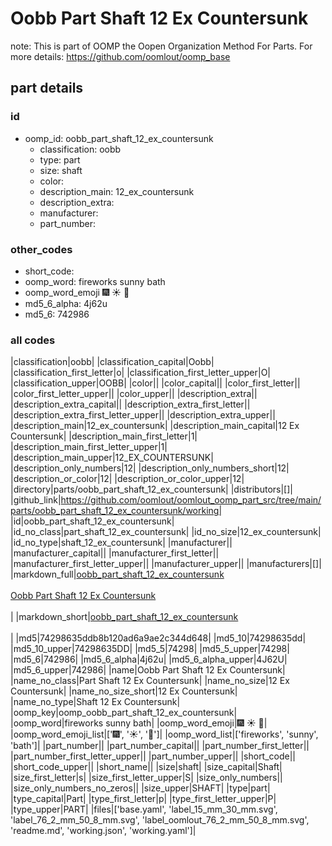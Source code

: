 # Oobb Part Shaft 12 Ex Countersunk  

note: This is part of OOMP the Oopen Organization Method For Parts. For more details: https://github.com/oomlout/oomp_base

##  part details





### id
* oomp_id: oobb_part_shaft_12_ex_countersunk
  * classification: oobb
  * type: part
  * size: shaft
  * color: 
  * description_main: 12_ex_countersunk
  * description_extra: 
  * manufacturer: 
  * part_number: 

### other_codes
* short_code: 
* oomp_word: fireworks sunny bath
* oomp_word_emoji :fireworks: :sunny: :bath:
* md5_6_alpha: 4j62u
* md5_6: 742986

### all codes 
|classification|oobb|
|classification_capital|Oobb|
|classification_first_letter|o|
|classification_first_letter_upper|O|
|classification_upper|OOBB|
|color||
|color_capital||
|color_first_letter||
|color_first_letter_upper||
|color_upper||
|description_extra||
|description_extra_capital||
|description_extra_first_letter||
|description_extra_first_letter_upper||
|description_extra_upper||
|description_main|12_ex_countersunk|
|description_main_capital|12 Ex Countersunk|
|description_main_first_letter|1|
|description_main_first_letter_upper|1|
|description_main_upper|12_EX_COUNTERSUNK|
|description_only_numbers|12|
|description_only_numbers_short|12|
|description_or_color|12|
|description_or_color_upper|12|
|directory|parts/oobb_part_shaft_12_ex_countersunk|
|distributors|[]|
|github_link|https://github.com/oomlout/oomlout_oomp_part_src/tree/main/parts/oobb_part_shaft_12_ex_countersunk/working|
|id|oobb_part_shaft_12_ex_countersunk|
|id_no_class|part_shaft_12_ex_countersunk|
|id_no_size|12_ex_countersunk|
|id_no_type|shaft_12_ex_countersunk|
|manufacturer||
|manufacturer_capital||
|manufacturer_first_letter||
|manufacturer_first_letter_upper||
|manufacturer_upper||
|manufacturers|[]|
|markdown_full|[oobb_part_shaft_12_ex_countersunk](https://github.com/oomlout/oomlout_oomp_part_src/tree/main/parts/oobb_part_shaft_12_ex_countersunk/working)<br>[](https://github.com/oomlout/oomlout_oomp_part_src/tree/main/parts/oobb_part_shaft_12_ex_countersunk/working)<br>[Oobb Part Shaft 12 Ex Countersunk](https://github.com/oomlout/oomlout_oomp_part_src/tree/main/parts/oobb_part_shaft_12_ex_countersunk/working)<br><br>|
|markdown_short|[oobb_part_shaft_12_ex_countersunk](https://github.com/oomlout/oomlout_oomp_part_src/tree/main/parts/oobb_part_shaft_12_ex_countersunk/working)<br><br>|
|md5|74298635ddb8b120ad6a9ae2c344d648|
|md5_10|74298635dd|
|md5_10_upper|74298635DD|
|md5_5|74298|
|md5_5_upper|74298|
|md5_6|742986|
|md5_6_alpha|4j62u|
|md5_6_alpha_upper|4J62U|
|md5_6_upper|742986|
|name|Oobb Part Shaft 12 Ex Countersunk|
|name_no_class|Part Shaft 12 Ex Countersunk|
|name_no_size|12 Ex Countersunk|
|name_no_size_short|12 Ex Countersunk|
|name_no_type|Shaft 12 Ex Countersunk|
|oomp_key|oomp_oobb_part_shaft_12_ex_countersunk|
|oomp_word|fireworks sunny bath|
|oomp_word_emoji|:fireworks: :sunny: :bath:|
|oomp_word_emoji_list|[':fireworks:', ':sunny:', ':bath:']|
|oomp_word_list|['fireworks', 'sunny', 'bath']|
|part_number||
|part_number_capital||
|part_number_first_letter||
|part_number_first_letter_upper||
|part_number_upper||
|short_code||
|short_code_upper||
|short_name||
|size|shaft|
|size_capital|Shaft|
|size_first_letter|s|
|size_first_letter_upper|S|
|size_only_numbers||
|size_only_numbers_no_zeros||
|size_upper|SHAFT|
|type|part|
|type_capital|Part|
|type_first_letter|p|
|type_first_letter_upper|P|
|type_upper|PART|
|files|['base.yaml', 'label_15_mm_30_mm.svg', 'label_76_2_mm_50_8_mm.svg', 'label_oomlout_76_2_mm_50_8_mm.svg', 'readme.md', 'working.json', 'working.yaml']|
